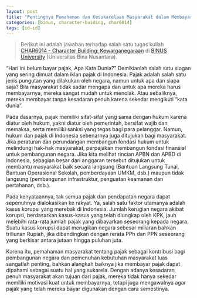 ```yaml
---
layout: post
title: "Pentingnya Pemahaman dan Kesukarelaan Masyarakat dalam Membayar Pajak"
categories: [binus, character-buiding, char6014]
tags: [id-id]
---
```

> Berikut ini adalah jawaban terhadap salah satu tugas kuliah [CHAR6014 - Character Building: Kewarganegaraan](https://curriculum.binus.ac.id/course/char6014/) di [BINUS University](https://binus.ac.id) (Universitas Bina Nusantara).

“Hari ini belum bayar pajak, Apa Kata Dunia?” Demikianlah salah satu slogan yang sering dimuat dalam iklan pajak di Indonesia. Pajak adalah salah satu jenis pungutan yang dilakukan oleh negara, namun untuk apa dan siapa saja? Bila masyarakat tidak sadar mengapa dan untuk apa mereka harus membayarnya, mereka sangat mudah untuk menolak. Atau sebaliknya, mereka membayar tanpa kesadaran penuh karena sekedar mengikuti “kata dunia”.

Pada dasarnya, pajak memiliki sifat-sifat yang sama dengan hukum karena diatur oleh hukum, yakni diatur oleh pemerintah, bersifat wajib dan memaksa, serta memiliki sanksi yang tegas bagi para pelanggar. Namun, hukum dan pajak di Indonesia sebenarnya juga ditujukan bagi masyarakat. Jika peraturan dan perundangan membangun fondasi hukum untuk melindungi hak-hak masyarakat, perpajakan membangun fondasi finansial untuk pembangunan negara. Jika kita melihat rincian APBN dan APBD di Indonesia, sebagian besar dari anggaran tersebut ditujukan untuk membantu masyarakat baik secara langsung (Bantuan Langsung Tunai, Bantuan Operasional Sekolah, pemberdayaan UMKM, dsb.) maupun tidak langsung (pembangunan infrastruktur, penguatan keamanan dan pertahanan, dsb.).

Pada kenyataannya, tak semua pajak dan pendapatan negara dapat sepenuhnya dialokasikan ke rakyat. Ya, salah satu faktor utamanya adalah kasus korupsi yang merebak di Indonesia. Jumlah kerugian negara akibat korupsi, berdasarkan kasus-kasus yang telah diungkap oleh KPK, jauh melebihi rata-rata jumlah pajak yang dibayarkan seseorang kepada negara. Suatu kasus korupsi dapat merugikan negara sebesar miliaran bahkan triliunan Rupiah, jika dibandingkan dengan rerata PPh dan PPN seseorang yang berkisar antara jutaan hingga puluhan juta.

Karena itu, pemahaman masyarakat tentang pajak sebagai kontribusi bagi pembangunan negara dan pemenuhan kebutuhan masyarakat luas sangatlah penting, bahkan alangkah baiknya jika membayar pajak dapat dipahami sebagai suatu hal yang sukarela. Dengan adanya kesadaran penuh masyarakat akan tujuan dari pajak, mereka tidak hanya sekedar memiliki motivasi kuat untuk membayarnya, tetapi juga mengawalnya agar pajak yang telah mereka bayar digunakan dengan cara semestinya.